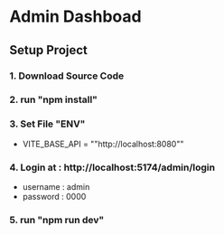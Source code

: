# Admin Dashboad

## Setup Project
   ### 1. Download Source Code
   ### 2. run "npm install"
   ### 3. Set File "ENV" 
   * VITE_BASE_API = ""http://localhost:8080""
   ### 4. Login at : http://localhost:5174/admin/login
   * username : admin
   * password : 0000 
   ### 5. run "npm run dev"

 
